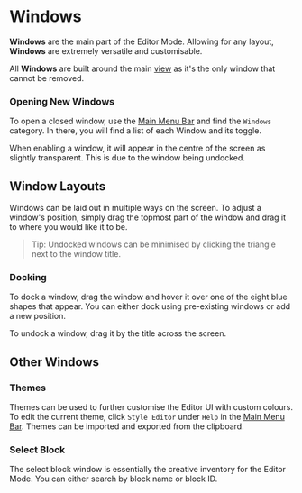 # Windows

**Windows** are the main part of the Editor Mode. Allowing for any layout, **Windows** are extremely versatile and customisable.

All **Windows** are built around the main [view](views.md) as it's the only window that cannot be removed.

### Opening New Windows

To open a closed window, use the [Main Menu Bar](/editor/mainmenubar/intro.md) and find the `Windows` category. In there, you will find a list of each Window and its toggle.

When enabling a window, it will appear in the centre of the screen as slightly transparent. This is due to the window being undocked.

## Window Layouts

Windows can be laid out in multiple ways on the screen. To adjust a window's position, simply drag the topmost part of the window and drag it to where you would like it to be.

> Tip: Undocked windows can be minimised by clicking the triangle next to the window title.

### Docking

To dock a window, drag the window and hover it over one of the eight blue shapes that appear. You can either dock using pre-existing windows or add a new position.

To undock a window, drag it by the title across the screen.

## Other Windows

### Themes

Themes can be used to further customise the Editor UI with custom colours. To edit the current theme, click `Style Editor` under `Help` in the [Main Menu Bar](/src/editor/mainmenubar/intro.md). Themes can be imported and exported from the clipboard. 

### Select Block

The select block window is essentially the creative inventory for the Editor Mode. You can either search by block name or block ID.